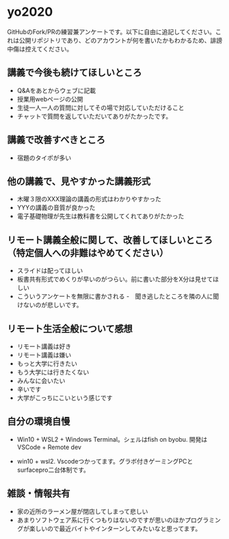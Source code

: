 # yo2020

GitHubのFork/PRの練習兼アンケートです。以下に自由に追記してください。これは公開リポジトリであり、どのアカウントが何を書いたかもわかるため、誹謗中傷は控えてください。

## 講義で今後も続けてほしいところ
- Q&Aをあとからウェブに記載
- 授業用webページの公開
- 生徒一人一人の質問に対してその場で対応していただけること
- チャットで質問を返していただいてありがたかったです。


## 講義で改善すべきところ
- 宿題のタイポが多い

## 他の講義で、見やすかった講義形式
- 木曜３限のXXX理論の講義の形式はわかりやすかった
- YYYの講義の音質が良かった
- 電子基礎物理が先生は教科書を公開してくれてありがたかった

## リモート講義全般に関して、改善してほしいところ（特定個人への非難はやめてください）
- スライドは配ってほしい
- 板書共有形式でめくりが早いのがつらい。前に書いた部分をX分は見せてほしい
- こういうアンケートを無限に書かされる
-　聞き逃したところを隣の人に聞けないのが悲しいです。

## リモート生活全般について感想
- リモート講義は好き
- リモート講義は嫌い
- もっと大学に行きたい
- もう大学には行きたくない
- みんなに会いたい
- 辛いです
- 大学がこっちにこいという感じです



## 自分の環境自慢
- Win10 + WSL2 + Windows Terminal。シェルはfish on byobu. 開発はVSCode + Remote dev

- win10 + wsl2. Vscodeつかってます。グラボ付きゲーミングPCとsurfacepro二台体制です。

## 雑談・情報共有
- 家の近所のラーメン屋が閉店してしまって悲しい
- あまりソフトウェア系に行くつもりはないのですが思いのほかプログラミングが楽しいので最近バイトやインターンしてみたいなと思ってます。
